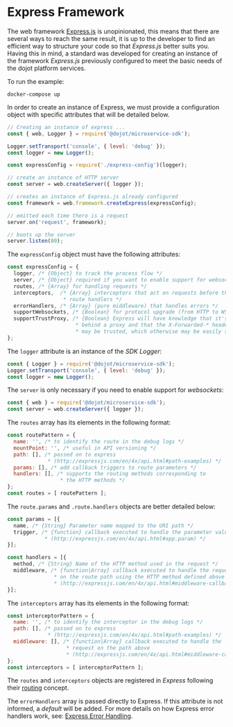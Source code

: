 # **Express Framework**

The web framework [Express.js](http://expressjs.com/) is unopinionated, this
means that there are several ways to reach the same result, it is up to the
developer to find an efficient way to structure your code so that _Express.js_
better suits you. Having this in mind, a standard was developed for creating an
instance of the framework _Express.js_ previously configured to meet the basic
needs of the dojot platform services.

To run the example:
```shell
docker-compose up
```

In order to create an instance of Express, we must provide a configuration
object with specific attributes that will be detailed below.

```javascript
// Creating an instance of express ...
const { web, Logger } = require('@dojot/microservice-sdk');

Logger.setTransport('console', { level: 'debug' });
const logger = new Logger();

const expressConfig = require('./express-config')(logger);

// create an instance of HTTP server
const server = web.createServer({ logger });

// creates an instance of Express.js already configured
const framework = web.framework.createExpress(expressConfig);

// emitted each time there is a request
server.on('request', framework);

// boots up the server
server.listen(80);
```

The `expressConfig` object must have the following attributes:

```javascript
const expressConfig = {
  logger, /* {Object} to track the process flow */
  server, /* {Object} required if you want to enable support for websockets */
  routes, /* {Array} for handling requests */
  interceptors,  /* {Array} interceptors that act on requests before they reach
                  * route handlers */
  errorHandlers, /* {Array} (pure middleware) that handles errors */
  supportWebsockets, /* {Boolean} for protocol upgrade (from HTTP to WS) */
  supportTrustProxy, /* {Boolean} Express will have knowledge that it's sitting
                      * behind a proxy and that the X-Forwarded-* header fields
                      * may be trusted, which otherwise may be easily spoofed.*/
};
```

The `logger` attribute is an instance of the _SDK Logger_:

```javascript
const { Logger } = require('@dojot/microservice-sdk');
Logger.setTransport('console', { level: 'debug' });
const logger = new Logger();
```

The `server` is only necessary if you need to enable support for _websockets_:

```javascript
const { web } = require('@dojot/microservice-sdk');
const server = web.createServer({ logger });
```

The `routes` array has its elements in the following format:

```javascript
const routePattern = {
  name: '', /* to identify the route in the debug logs */
  mountPoint: '', /* useful in API versioning */
  path: [], /* passed on to express
             * (http://expressjs.com/en/4x/api.html#path-examples) */
  params: [], /* add callback triggers to route parameters */
  handlers: [], /* supports the routing methods corresponding to
                 * the HTTP methods */
};
const routes = [ routePattern ];
```

The `route.params` and `.route.handlers` objects are better detailed
below:

```javascript
const params = [{
  name, /* {String} Parameter name mapped to the URI path */
  trigger, /* {function} callback executed to handle the parameter value
            * (http://expressjs.com/en/4x/api.html#app.param) */
}];

const handlers = [{
  method, /* {String} Name of the HTTP method used in the request */
  middleware, /* {function|Array} callback executed to handle the request
               * on the route path using the HTTP method defined above
               * (http://expressjs.com/en/4x/api.html#middleware-callback-function-examples) */
}];
```

The `interceptors` array has its elements in the following format:

```javascript
const interceptorPattern = {
  name: '', /* to identify the interceptor in the debug logs */
  path: [], /* passed on to express
             * (http://expressjs.com/en/4x/api.html#path-examples) */
  middleware: [], /* {function|Array} callback executed to handle the
                   * request on the path above
                   * (http://expressjs.com/en/4x/api.html#middleware-callback-function-examples) */
};
const interceptors = [ interceptorPattern ];
```

The `routes` and `interceptors` objects are registered in _Express_
following their [routing](http://expressjs.com/en/guide/routing.html)
concept.

The `errorHandlers` array is passed directly to Express. If this attribute is
not informed, a _default_ will be added. For more details on how Express error
handlers work, see: [Express Error Handling](http://expressjs.com/en/guide/error-handling.html).

